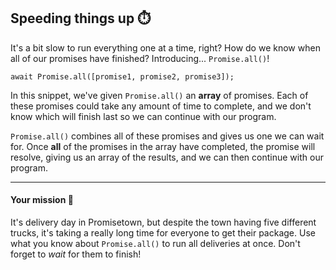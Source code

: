 ## Speeding things up ⏱️

It's a bit slow to run everything one at a time, right? How do we know when all of our promises have finished? Introducing... `Promise.all()`!

```
await Promise.all([promise1, promise2, promise3]);
```

In this snippet, we've given `Promise.all()` an **array** of promises. Each of these promises could take any amount of time to complete, and we don't know which will finish last so we can continue with our program.  

`Promise.all()` combines all of these promises and gives us one we can wait for. Once **all** of the promises in the array have completed, the promise will resolve, giving us an array of the results, and we can then continue with our program.

---

#### Your mission 🚀

It's delivery day in Promisetown, but despite the town having five different trucks, it's taking a really long time for everyone to get their package. Use what you know about `Promise.all()` to run all deliveries at once. Don't forget to *wait* for them to finish!
